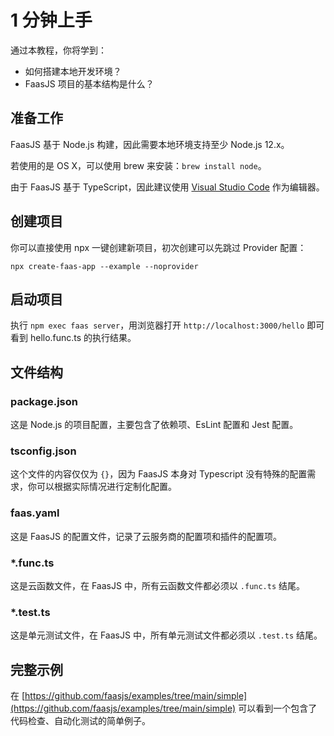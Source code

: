 # 1 分钟上手

通过本教程，你将学到：

- 如何搭建本地开发环境？
- FaasJS 项目的基本结构是什么？

## 准备工作

FaasJS 基于 Node.js 构建，因此需要本地环境支持至少 Node.js 12.x。

若使用的是 OS X，可以使用 brew 来安装：`brew install node`。

由于 FaasJS 基于 TypeScript，因此建议使用 [Visual Studio Code](https://code.visualstudio.com/) 作为编辑器。

## 创建项目

你可以直接使用 npx 一键创建新项目，初次创建可以先跳过 Provider 配置：

    npx create-faas-app --example --noprovider

## 启动项目

执行 `npm exec faas server`，用浏览器打开 `http://localhost:3000/hello` 即可看到 hello.func.ts 的执行结果。

## 文件结构

### package.json

这是 Node.js 的项目配置，主要包含了依赖项、EsLint 配置和 Jest 配置。

### tsconfig.json

这个文件的内容仅仅为 `{}`，因为 FaasJS 本身对 Typescript 没有特殊的配置需求，你可以根据实际情况进行定制化配置。

### faas.yaml

这是 FaasJS 的配置文件，记录了云服务商的配置项和插件的配置项。

### *.func.ts

这是云函数文件，在 FaasJS 中，所有云函数文件都必须以 `.func.ts` 结尾。

### *.test.ts

这是单元测试文件，在 FaasJS 中，所有单元测试文件都必须以 `.test.ts` 结尾。

## 完整示例

在 [https://github.com/faasjs/examples/tree/main/simple](https://github.com/faasjs/examples/tree/main/simple) 可以看到一个包含了代码检查、自动化测试的简单例子。
